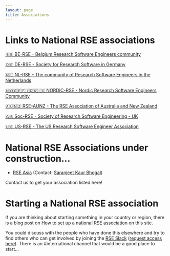 ```yaml
---
layout: page
title: Associations
---
```


# Links to National RSE associations

[🇧🇪 BE-RSE - Belgium Research Software Engineers community](https://be-rse.org/)

[🇩🇪 DE-RSE - Society for Research Software in Germany](http://de-rse.org)

[🇳🇱 NL-RSE - The community of Research Software Engineers in the Netherlands](http://nl-rse.org)

[🇳🇴🇸🇪🇫🇮🇩🇰🇮🇸 NORDIC-RSE - Nordic Research Software Engineers Community](http://nordic-rse.org/)

[🇦🇺🇳🇿 RSE-AUNZ - The RSE Association of Australia and New Zealand](https://rse-aunz.github.io/)

[🇬🇧 Soc-RSE - Society of Research Software Engineering - UK](https://society-rse.org/)

[🇺🇸 US-RSE - The US Research Software Engineer Association](http://us-rse.org/)


# National RSE Associations under construction...

* [RSE Asia](https://rse-asia.github.io/RSE_Asia/) (Contact: [Saranjeet Kaur Bhogal](mailto:kaur.saranjeet3@gmail.com))

Contact us to get your association listed here!


# Starting a National RSE association

If you are thinking about starting something in your country or region, there is a blog post on [How to set up a national RSE association](https://researchsoftware.org/2018/04/18/how-to-setup.html) on this site.

You could discuss with the people who have done this elsewhere and try to find others who can get involved by joining the [RSE Slack](https://ukrse.slack.com) ([request access here](https://docs.google.com/forms/d/e/1FAIpQLSc9LqOWGwA1xDvSgy81eimcb9s0cNBFso0zv0_HoZz16G1M5w/viewform?c=0&w=1)). There is an #international channel that would be a good place to start...
